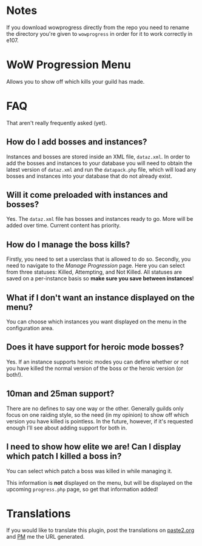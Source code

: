# Notes

If you download wowprogress directly from the repo you need to rename the directory you're given to `wowprogress` in order for it to work correctly in e107.

# WoW Progression Menu

Allows you to show off which kills your guild has made.

# FAQ

That aren't really frequently asked (yet).

## How do I add bosses and instances?

Instances and bosses are stored inside an XML file, `dataz.xml`. In order to add the bosses and instances to your database you will need to obtain the latest version of `dataz.xml`
and run the `datapack.php` file, which will load any bosses and instances into your database that do not already exist.

## Will it come preloaded with instances and bosses?

Yes. The `dataz.xml` file has bosses and instances ready to go. More will be added over time. Current content has priority.

## How do I manage the boss kills?

Firstly, you need to set a userclass that is allowed to do so. Secondly, you need to navigate to the *Manage Progression* page. Here you can select from three statuses: Killed,
Attempting, and Not Killed. All statuses are saved on a per-instance basis so **make sure you save between instances**!

## What if I don't want an instance displayed on the menu?

You can choose which instances you want displayed on the menu in the configuration area.

## Does it have support for heroic mode bosses?

Yes. If an instance supports heroic modes you can define whether or not you have killed the normal version of the boss or the heroic version (or both!).

## 10man and 25man support?

There are no defines to say one way or the other. Generally guilds only focus on one raiding style, so the need (in my opinion) to show off which version you have killed is pointless.
In the future, however, if it's requested enough I'll see about adding support for both in.

## I need to show how elite we are! Can I display which patch I killed a boss in?

You can select which patch a boss was killed in while managing it.

This information is **not** displayed on the menu, but will be displayed on the upcoming `progress.php` page, so get that information added!

# Translations

If you would like to translate this plugin, post the translations on [paste2.org](http://paste2.org/) and [PM](http://e107.org/e107_plugins/pm/pm.php?send.37) me the URL generated.